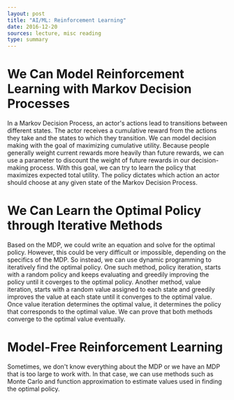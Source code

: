 ```yaml
---
layout: post
title: "AI/ML: Reinforcement Learning"
date: 2016-12-20
sources: lecture, misc reading
type: summary
---
```


# We Can Model Reinforcement Learning with Markov Decision Processes
In a Markov Decision Process, an actor's actions lead to transitions between different states. The actor receives a cumulative reward from the actions they take and the states to which they transition. We can model decision making with the goal of maximizing cumulative utility. Because people generally weight current rewards more heavily than future rewards, we can use a parameter to discount the weight of future rewards in our decision-making process. With this goal, we can try to learn the policy that maximizes expected total utility. The policy dictates which action an actor should choose at any given state of the Markov Decision Process.

# We Can Learn the Optimal Policy through Iterative Methods
Based on the MDP, we could write an equation and solve for the optimal policy. However, this could be very difficult or impossible, depending on the specifics of the MDP. So instead, we can use dynamic programming to iteratively find the optimal policy. One such method, policy iteration, starts with a random policy and keeps evaluating and greedily improving the policy until it coverges to the optimal policy. Another method, value iteration, starts with a random value assigned to each state and greedily improves the value at each state until it converges to the optimal value. Once value iteration determines the optimal value, it determines the policy that corresponds to the optimal value. We can prove that both methods converge to the optimal value eventually.

# Model-Free Reinforcement Learning
Sometimes, we don't know everything about the MDP or we have an MDP that is too large to work with. In that case, we can use methods such as Monte Carlo and function approximation to estimate values used in finding the optimal policy.
